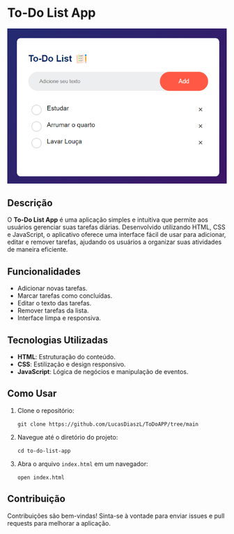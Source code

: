 
<body>
    <h1>To-Do List App</h1>
    <p><img src="To-DoList/images/ToDoList.png" alt="To-Do List App"></p>
    <h2>Descrição</h2>
    <p>O <strong>To-Do List App</strong> é uma aplicação simples e intuitiva que permite aos usuários gerenciar suas tarefas diárias. Desenvolvido utilizando HTML, CSS e JavaScript, o aplicativo oferece uma interface fácil de usar para adicionar, editar e remover tarefas, ajudando os usuários a organizar suas atividades de maneira eficiente.</p>

  <h2>Funcionalidades</h2>
    <ul>
        <li>Adicionar novas tarefas.</li>
        <li>Marcar tarefas como concluídas.</li>
        <li>Editar o texto das tarefas.</li>
        <li>Remover tarefas da lista.</li>
        <li>Interface limpa e responsiva.</li>
    </ul>

  <h2>Tecnologias Utilizadas</h2>
    <ul>
        <li><strong>HTML</strong>: Estruturação do conteúdo.</li>
        <li><strong>CSS</strong>: Estilização e design responsivo.</li>
        <li><strong>JavaScript</strong>: Lógica de negócios e manipulação de eventos.</li>
    </ul>

  <h2>Como Usar</h2>
    <ol>
        <li>Clone o repositório:
            <pre><code>git clone https://github.com/LucasDiaszL/ToDoAPP/tree/main</code></pre>
        </li>
        <li>Navegue até o diretório do projeto:
            <pre><code>cd to-do-list-app</code></pre>
        </li>
        <li>Abra o arquivo <code>index.html</code> em um navegador:
            <pre><code>open index.html</code></pre>
        </li>
    </ol>

  <h2>Contribuição</h2>
    <p>Contribuições são bem-vindas! Sinta-se à vontade para enviar issues e pull requests para melhorar a aplicação.</p>
</body>

